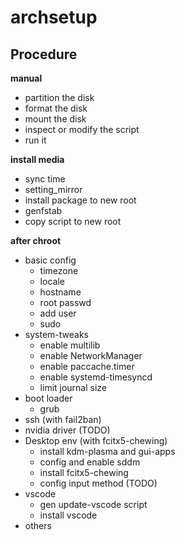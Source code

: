 # archsetup

## Procedure
**manual**
- partition the disk
- format the disk
- mount the disk
- inspect or modify the script
- run it

**install media**
- sync time
- setting_mirror
- install package to new root
- genfstab
- copy script to new root

**after chroot**
- basic config
    - timezone
    - locale
    - hostname
    - root passwd
    - add user
    - sudo
- system-tweaks
    - enable multilib
    - enable NetworkManager
    - enable paccache.timer
    - enable systemd-timesyncd
    - limit journal size
- boot loader
    - grub
- ssh (with fail2ban)
- nvidia driver (TODO)
- Desktop env (with fcitx5-chewing)
    - install kdm-plasma and gui-apps
    - config and enable sddm
    - install fcitx5-chewing
    - config input method (TODO)
- vscode
    - gen update-vscode script
    - install vscode
- others
